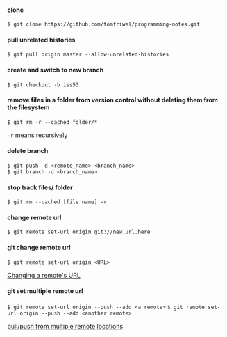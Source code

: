#### clone
`$ git clone https://github.com/tomfriwel/programming-notes.git`

#### pull unrelated histories
`$ git pull origin master --allow-unrelated-histories`

#### create and switch to new branch
`$ git checkout -b iss53`

#### remove files in a folder from version control without deleting them from the filesystem

`$ git rm -r --cached folder/*`

`-r` means recursively

#### delete branch

[](https://stackoverflow.com/questions/2003505/how-do-i-delete-a-git-branch-both-locally-and-remotely)

```
$ git push -d <remote_name> <branch_name>
$ git branch -d <branch_name>
```

#### stop track files/ folder

`$ git rm --cached [file name] -r`

#### change remote url

`$ git remote set-url origin git://new.url.here`

#### git change remote url

`$ git remote set-url origin <URL>`

[Changing a remote's URL](https://help.github.com/articles/changing-a-remote-s-url/)

#### git set multiple remote url

`$ git remote set-url origin --push --add <a remote>`
`$ git remote set-url origin --push --add <another remote>`

[pull/push from multiple remote locations](https://stackoverflow.com/questions/849308/pull-push-from-multiple-remote-locations)